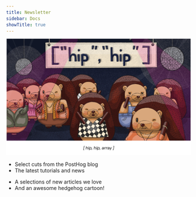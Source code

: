 ```yaml
---
title: Newsletter
sidebar: Docs
showTitle: true
---
```


![PostHog Newsletter](images/docs/newsletter/newshogs.png)

<Section
    divider={false}
    title="HogMail is a fortnightly newsletter that’s about helping you make better products."
    size="full"
    cols={2}
>
    <div>
        <ul className="text-[20px] font-semibold">
            <li>Select cuts from the PostHog blog</li>
            <li>The latest tutorials and news</li>
        </ul>
    </div>
    <div>
        <ul className="text-[20px] font-semibold">
            <li>A selections of new articles we love</li>
            <li>And an <span className="text-red">awesome hedgehog cartoon!</span></li>
        </ul>    
    </div>
</Section>

<NewsletterForm
compact
className="bg-offwhite-purple dark:bg-darkmode-purple text-gray-900 dark:text-white"
/>
